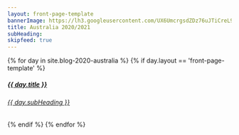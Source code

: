 ```yaml
---
layout: front-page-template
bannerImage: https://lh3.googleusercontent.com/UX6UmcrgsdZDz76uJTiCreL9K3O_Jao1FWZCVgOS1YATgTp-AkT4D-XNk1BxmeFjFhRbNPaZC6jGVSOr403v9Myzf5DELkpXAj6GwHBKlLOY9I9jvztnYWF0D7n99oa6Y1mD5-UhdjU=w2400
title: Australia 2020/2021
subHeading: 
skipfeed: true
---
```


<div class="text-uppercase adventure-list experience">
  {% for day in site.blog-2020-australia %}
    {% if day.layout == 'front-page-template' %}
      <div class="col-md-6 col-sm-6 animated fadeInUp" data-wow-delay="0.1s" data-wow-duration="1s">
        <a href="{{day.url | prepend: site.baseurl}}">
          <img src="{{ day.bannerImage }}"  alt="" class="img-responsive">
          <div class="overlay-lnk text-uppercase text-center">
            <i class="icon icon-streetsign"></i>
            <h5>{{ day.title }}</h5>
            <h6>{{ day.subHeading }}</h6>
          </div>
        </a>
      </div>
    {% endif %}
  {% endfor %}
</div>
